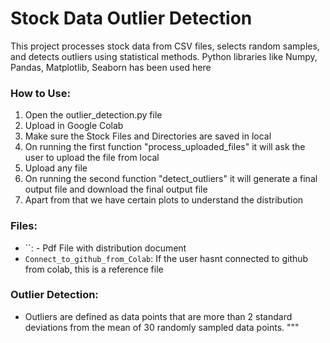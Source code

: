 # Stock Data Outlier Detection

This project processes stock data from CSV files, selects random samples, and detects outliers using statistical methods.
Python libraries like Numpy, Pandas, Matplotlib, Seaborn has been used here

### How to Use:
1. Open the outlier_detection.py file
2. Upload in Google Colab
3. Make sure the Stock Files and Directories are saved in local
4. On running the first function "process_uploaded_files" it will ask the user to upload the file from local
5. Upload any file
6. On running the second function "detect_outliers" it will generate a final output file and download the final output file
7. Apart from that we have certain plots to understand the distribution

### Files:
- ``: - Pdf File with distribution document
- `Connect_to_github_from_Colab`: If the user hasnt connected to github from colab, this is a reference file

### Outlier Detection:
- Outliers are defined as data points that are more than 2 standard deviations from the mean of 30 randomly sampled data points.
"""
